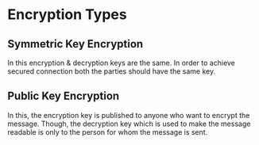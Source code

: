 # Encryption Types

## Symmetric Key Encryption

In this encryption & decryption keys are the same. In order to achieve secured
connection both the parties should have the same key.

## Public Key Encryption

In this, the encryption key is published to anyone who want to encrypt the
message. Though, the decryption key which is used to make the message readable
is only to the person for whom the message is sent.
